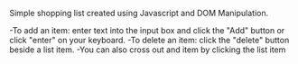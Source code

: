 Simple shopping list created using Javascript and DOM Manipulation.

-To add an item:  enter text into the input box and click the "Add" button or click "enter" on your keyboard.
-To delete an item:  click the "delete" button beside a list item.
-You can also cross out and item by clicking the list item

